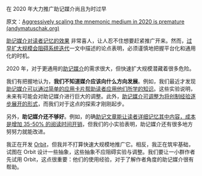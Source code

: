 在 2020 年大力推广助记媒介尚且为时过早

原文：[Aggressively scaling the mnemonic medium in 2020 is premature (andymatuschak.org)](https://notes.andymatuschak.org/zjrts41M36NpjJkj14tTdToSr8gtsWnwQ5A6)

[助记媒介对读者记忆的效果](https://notes.andymatuschak.org/zt1TyUANyt84UkQVBJjWEGZ3JUd2HP92r65) 非常喜人，让人忍不住想要赶紧推广开来。然而，[过早扩大规模会阻碍系统迭代](https://notes.andymatuschak.org/z2kr7QrJczqYyfwLFcv1FLEUMdVTsgfYSdFXA)一文中描述的论点表明，必须谨慎地把握平台化和通用化的时机。

2020 年，对于更通用的[助记媒介](https://notes.andymatuschak.org/z4rRX3qwSSJRsEkdXKwH2shamgHNeRthrMLiF)的需求很大，但快速扩大规模潜藏着很多危险。

我们有把握地认为，**我们不知道媒介应该向什么方向发展**。例如，我们最近才发现[助记媒介可以通过简单的应用卡片帮助读者应用他们所学的知识](https://notes.andymatuschak.org/z6Y8xDS2AJyE1d34X99y14Sk1A7YCNas5kFjA)。这些实验说明，未来有可能会对助记媒介进行巨大的调整。此外，[助记媒介可调整为将创制经验逐步展开的形式](https://notes.andymatuschak.org/zvzwYeFU3Au4Ya2uVh2k3BUu8udZB7NSrAdL)，而我们对于这点的探索才刚刚起步。

另外，**助记媒介还不够好**。例如，的确[助记文章能让读者详细记忆其中内容，成本是增加 35-50% 的阅读时间开销](https://notes.andymatuschak.org/z3bWum57HwBPxDJuBNYg3fgNK6tU15QF8srNF)，但我们的小实验表明，助记媒介还有很多地方努努力就能改进。

我正在开发 [Orbit](https://notes.andymatuschak.org/z72ioKyd4X48WndtAsfkhnKwsD8o5PaaT384o)，但我并不打算快速大规模地推广它。相反，我正在筑牢基础，试图在 Orbit 设计一些抽象，这些抽象不应阻碍实验与调整。我们要让一小群作者先试用 Orbit，这点很重要：他们的使用经验，对于了解作者角度的助记媒介很有帮助。